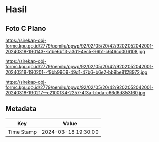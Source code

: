 # Hasil

## Foto C Plano

https://sirekap-obj-formc.kpu.go.id/2779/pemilu/ppwp/92/02/05/20/42/9202052042001-20240318-190143--b1be6bf3-a3d1-4ec5-96b1-c646cd006108.jpg

https://sirekap-obj-formc.kpu.go.id/2779/pemilu/ppwp/92/02/05/20/42/9202052042001-20240318-190201--f9bb9969-49d1-47b6-b6e2-bb9be8128972.jpg

https://sirekap-obj-formc.kpu.go.id/2779/pemilu/ppwp/92/02/05/20/42/9202052042001-20240318-190217--c2100134-2257-4f3a-bbda-c66d6d853f60.jpg


## Metadata

| Key        | Value               |
| ---------- | ------------------- |
| Time Stamp | 2024-03-18 19:30:00 |



